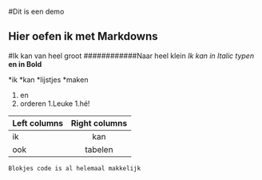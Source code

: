 #Dit is een demo
## Hier oefen ik met Markdowns 

#Ik kan van heel groot
############Naar heel klein
*Ik kan in Italic typen*
**en in Bold**

*ik 
*kan
*lijstjes
*maken

1. en
1. orderen
  1.Leuke 
  1.hé!



| Left columns  | Right columns |
| -------------------|:--------------------:|
| ik                    | kan	     |
| ook                 |tabelen             |

```
Blokjes code is al helemaal makkelijk
```



